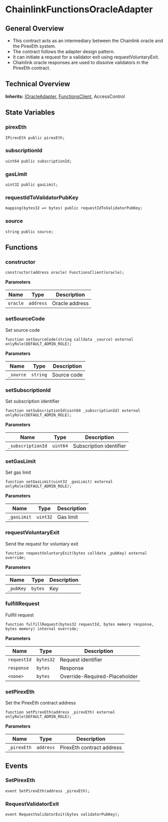 # ChainlinkFunctionsOracleAdapter
## General Overview
- This contract acts as an intermediary between the Chainlink oracle and the PirexEth system.
- The contract follows the adapter design pattern.
- It can initiate a request for a validator exit using requestVoluntaryExit.
- Chainlink oracle responses are used to dissolve validators in the PirexEth contract.

## Technical Overview
**Inherits:**
[IOracleAdapter](/src/interfaces/IOracleAdapter.sol/interface.IOracleAdapter.md), [FunctionsClient](/src/vendor/chainlink/functions/FunctionsClient.sol/abstract.FunctionsClient.md), AccessControl


## State Variables
### pirexEth

```solidity
IPirexEth public pirexEth;
```


### subscriptionId

```solidity
uint64 public subscriptionId;
```


### gasLimit

```solidity
uint32 public gasLimit;
```


### requestIdToValidatorPubKey

```solidity
mapping(bytes32 => bytes) public requestIdToValidatorPubKey;
```


### source

```solidity
string public source;
```


## Functions
### constructor


```solidity
constructor(address oracle) FunctionsClient(oracle);
```
**Parameters**

|Name|Type|Description|
|----|----|-----------|
|`oracle`|`address`|Oracle address|


### setSourceCode

Set source code


```solidity
function setSourceCode(string calldata _source) external onlyRole(DEFAULT_ADMIN_ROLE);
```
**Parameters**

|Name|Type| Description |
|----|----|------------|
|`_source`|`string`|Source code |


### setSubscriptionId

Set subscription identifier


```solidity
function setSubscriptionId(uint64 _subscriptionId) external onlyRole(DEFAULT_ADMIN_ROLE);
```
**Parameters**

|Name|Type|Description|
|----|----|-----------|
|`_subscriptionId`|`uint64`|Subscription identifier|


### setGasLimit

Set gas limit


```solidity
function setGasLimit(uint32 _gasLimit) external onlyRole(DEFAULT_ADMIN_ROLE);
```
**Parameters**

|Name|Type|Description|
|----|----|---------|
|`_gasLimit`|`uint32`|Gas limit|


### requestVoluntaryExit

Send the request for voluntary exit


```solidity
function requestVoluntaryExit(bytes calldata _pubKey) external override;
```
**Parameters**

|Name|Type|Description|
|----|----|--------|
|`_pubKey`|`bytes`|Key|


### fulfillRequest

Fullfil request


```solidity
function fulfillRequest(bytes32 requestId, bytes memory response, bytes memory) internal override;
```
**Parameters**

|Name|Type|Description|
|----|----|--------|
|`requestId`|`bytes32`|Request identifier|
|`response`|`bytes`|Response|
|`<none>`|`bytes`|Override-Required-Placeholder|


### setPirexEth

Set the PirexEth contract address


```solidity
function setPirexEth(address _pirexEth) external onlyRole(DEFAULT_ADMIN_ROLE);
```
**Parameters**

|Name|Type|Description|
|----|----|-----------|
|`_pirexEth`|`address`|PirexEth contract address|


## Events
### SetPirexEth

```solidity
event SetPirexEth(address _pirexEth);
```

### RequestValidatorExit

```solidity
event RequestValidatorExit(bytes validatorPubKey);
```

